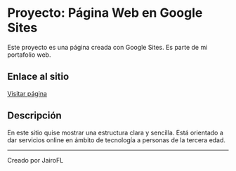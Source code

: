 # Proyecto: Página Web en Google Sites

Este proyecto es una página creada con Google Sites. Es parte de mi portafolio web.

## Enlace al sitio

[Visitar página](https://sites.google.com/view/proyeecto23/inicio?pli=1)  


## Descripción

En este sitio quise mostrar una estructura clara y sencilla. Está orientado a dar servicios online en ámbito de tecnología a personas de la tercera edad.

---

Creado por JairoFL
